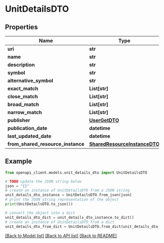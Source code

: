 # UnitDetailsDTO


## Properties

Name | Type | Description | Notes
------------ | ------------- | ------------- | -------------
**uri** | **str** |  | [optional] 
**name** | **str** |  | [optional] 
**description** | **str** |  | [optional] 
**symbol** | **str** |  | [optional] 
**alternative_symbol** | **str** |  | [optional] 
**exact_match** | **List[str]** |  | [optional] 
**close_match** | **List[str]** |  | [optional] 
**broad_match** | **List[str]** |  | [optional] 
**narrow_match** | **List[str]** |  | [optional] 
**publisher** | [**UserGetDTO**](UserGetDTO.md) |  | [optional] 
**publication_date** | **datetime** |  | [optional] 
**last_updated_date** | **datetime** |  | [optional] 
**from_shared_resource_instance** | [**SharedResourceInstanceDTO**](SharedResourceInstanceDTO.md) |  | [optional] 

## Example

```python
from openapi_client.models.unit_details_dto import UnitDetailsDTO

# TODO update the JSON string below
json = "{}"
# create an instance of UnitDetailsDTO from a JSON string
unit_details_dto_instance = UnitDetailsDTO.from_json(json)
# print the JSON string representation of the object
print(UnitDetailsDTO.to_json())

# convert the object into a dict
unit_details_dto_dict = unit_details_dto_instance.to_dict()
# create an instance of UnitDetailsDTO from a dict
unit_details_dto_from_dict = UnitDetailsDTO.from_dict(unit_details_dto_dict)
```
[[Back to Model list]](../README.md#documentation-for-models) [[Back to API list]](../README.md#documentation-for-api-endpoints) [[Back to README]](../README.md)


